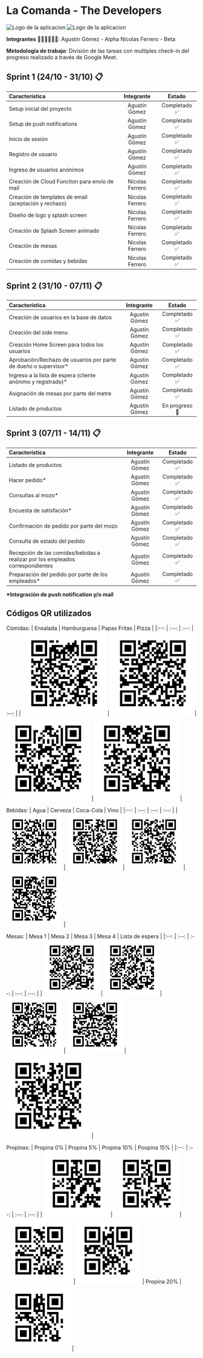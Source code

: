 # La Comanda - The Developers

![Logo de la aplicacion](https://firebasestorage.googleapis.com/v0/b/comanda-pps.appspot.com/o/WhatsApp%20Image%202020-10-26%20at%2022.44.01.jpeg?alt=media&token=c71c16b2-7967-42b7-8fdc-0fa519c99955)
![Logo de la aplicacion](https://firebasestorage.googleapis.com/v0/b/comanda-pps.appspot.com/o/splash.png?alt=media&token=943b5b62-8630-40ab-bc45-4ecbc6d3834e)

**Integrantes** 👨🏻‍💻👨🏻‍💻:
Agustín Gómez - Alpha
Nicolas Ferrero - Beta

**Metodología de trabajo**:
División de las tareas con multiples check-in del progreso realizado a través de Google Meet.

## Sprint 1 (24/10 - 31/10) 📋

| Característica                                        |   Integrante    |    Estado     |
| :---------------------------------------------------- | :-------------: | :-----------: |
| Setup inicial del proyecto                            |  Agustín Gómez  | Completado ✅ |
| Setup de push notifications                           |  Agustín Gómez  | Completado ✅ |
| Inicio de sesión                                      |  Agustín Gómez  | Completado ✅ |
| Registro de usuario                                   |  Agustín Gómez  | Completado ✅ |
| Ingreso de usuarios anónimos                          |  Agustín Gómez  | Completado ✅ |
| Creación de Cloud Function para envio de mail         | Nicolas Ferrero | Completado ✅ |
| Creación de templates de email (aceptación y rechazo) | Nicolas Ferrero | Completado ✅ |
| Diseño de logo y splash screen                        | Nicolas Ferrero | Completado ✅ |
| Creación de Splash Screen animado                     | Nicolas Ferrero | Completado ✅ |
| Creación de mesas                                     | Nicolas Ferrero | Completado ✅ |
| Creación de comidas y bebidas                         | Nicolas Ferrero | Completado ✅ |

## Sprint 2 (31/10 - 07/11) 📋

| Característica                                                   |  Integrante   |     Estado     |
| :--------------------------------------------------------------- | :-----------: | :------------: |
| Creación de usuarios en la base de datos                         | Agustín Gómez | Completado ✅  |
| Creación del side menu                                           | Agustín Gómez | Completado ✅  |
| Creación Home Screen para todos los usuarios                     | Agustín Gómez | Completado ✅  |
| Aprobación/Rechazo de usuarios por parte de dueño o supervisor\* | Agustín Gómez | Completado ✅  |
| Ingreso a la lista de espera (cliente anónimo y registrado)\*    | Agustín Gómez | Completado ✅  |
| Asignación de mesas por parte del metre                          | Agustín Gómez | Completado ✅  |
| Listado de productos                                             | Agustín Gómez | En progreso 🚧 |

## Sprint 3 (07/11 - 14/11) 📋

| Característica                                                                 |  Integrante   |    Estado     |
| :----------------------------------------------------------------------------- | :-----------: | :-----------: |
| Listado de productos                                                           | Agustín Gómez | Completado ✅ |
| Hacer pedido\*                                                                 | Agustín Gómez | Completado ✅ |
| Consultas al mozo\*                                                            | Agustín Gómez | Completado ✅ |
| Encuesta de satisfación\*                                                      | Agustín Gómez | Completado ✅ |
| Confirmación de pedido por parte del mozo                                      | Agustín Gómez | Completado ✅ |
| Consulta de estado del pedido                                                  | Agustín Gómez | Completado ✅ |
| Recepción de las comidas/bebidas a realizar por los empleados correspondientes | Agustín Gómez | Completado ✅ |
| Preparación del pedido por parte de los empleados\*                            | Agustín Gómez | Completado ✅ |

**\*Integración de push notification y/o mail**

## Códigos QR utilizados

Cómidas:
| Ensalada | Hamburguesa | Papas Fritas | Pizza |
|:--: | :--: | :--: | :--: |
| ![enter image description here](https://raw.githubusercontent.com/agustinezequielgomez/2020_TP_PPS_Comanda_2_cuatri/main/QRs/ensalada_qr.png) | ![enter image description here](https://raw.githubusercontent.com/agustinezequielgomez/2020_TP_PPS_Comanda_2_cuatri/main/QRs/hamburguesa_qr.png)| ![](https://raw.githubusercontent.com/agustinezequielgomez/2020_TP_PPS_Comanda_2_cuatri/main/QRs/papas_fritas_qr.png) | ![](https://raw.githubusercontent.com/agustinezequielgomez/2020_TP_PPS_Comanda_2_cuatri/main/QRs/pizza_qr.png) |

Bebidas:
| Agua | Cerveza | Coca-Cola | Vino |
|:--: | :--: | :--: | :--: |
| ![enter image description here](https://raw.githubusercontent.com/agustinezequielgomez/2020_TP_PPS_Comanda_2_cuatri/main/QRs/agua_qr.png) | ![enter image description here](https://raw.githubusercontent.com/agustinezequielgomez/2020_TP_PPS_Comanda_2_cuatri/main/QRs/cerveza_qr.png)| ![](https://raw.githubusercontent.com/agustinezequielgomez/2020_TP_PPS_Comanda_2_cuatri/main/QRs/coca_cola_qr.png) | ![](https://raw.githubusercontent.com/agustinezequielgomez/2020_TP_PPS_Comanda_2_cuatri/main/QRs/vino_qr.png) |

Mesas:
| Mesa 1 | Mesa 2 | Mesa 3 | Mesa 4 | Lista de espera |
|:--: | :--: | :--: | :--: | :--: |
| ![enter image description here](https://raw.githubusercontent.com/agustinezequielgomez/2020_TP_PPS_Comanda_2_cuatri/main/QRs/mesa_1_qr.png) | ![enter image description here](https://raw.githubusercontent.com/agustinezequielgomez/2020_TP_PPS_Comanda_2_cuatri/main/QRs/mesa_2_qr.png)| ![](https://raw.githubusercontent.com/agustinezequielgomez/2020_TP_PPS_Comanda_2_cuatri/main/QRs/mesa_3_qr.png) | ![](https://raw.githubusercontent.com/agustinezequielgomez/2020_TP_PPS_Comanda_2_cuatri/main/QRs/mesa_4_qr.png) | ![](https://raw.githubusercontent.com/agustinezequielgomez/2020_TP_PPS_Comanda_2_cuatri/main/QRs/listado_espera_qr.png) |

Propinas:
| Propina 0% | Propina 5% | Propina 10% | Poopina 15% |
|:--: | :--: | :--: | :--: |
| ![enter image description here](https://raw.githubusercontent.com/agustinezequielgomez/2020_TP_PPS_Comanda_2_cuatri/main/QRs/propina_0_qr.png) | ![enter image description here](https://raw.githubusercontent.com/agustinezequielgomez/2020_TP_PPS_Comanda_2_cuatri/main/QRs/propina_5_qr.png)| ![](https://raw.githubusercontent.com/agustinezequielgomez/2020_TP_PPS_Comanda_2_cuatri/main/QRs/propina_10_qr.png) |![](https://raw.githubusercontent.com/agustinezequielgomez/2020_TP_PPS_Comanda_2_cuatri/main/QRs/propina_15_qr.png)
| Propina 20% |
![](https://raw.githubusercontent.com/agustinezequielgomez/2020_TP_PPS_Comanda_2_cuatri/main/QRs/propina_20_qr.png)|
